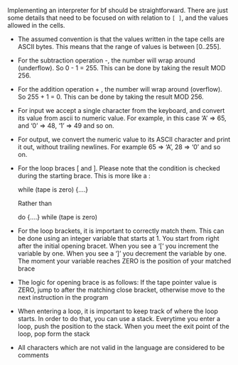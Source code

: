 Implementing an interpreter for bf should be straightforward. There are just some details that need to be focused on with relation to `[ ]`, and the values allowed in the cells.

- The assumed convention is that the values written in the tape cells are ASCII bytes. This means that the range of values is between [0..255].

- For the subtraction operation -, the number will wrap around (underflow). So 0 - 1 = 255. This can be done by taking the result MOD 256.

- For the addition operation + , the number will wrap around (overflow). So 255 + 1 = 0. This can be done by taking the result MOD 256.

- For input we accept a single character from the keyboard, and convert its value from ascii to numeric value. For example, in this case ‘A’ => 65, and ‘0’ => 48, ‘1’ => 49 and so on.

- For output, we convert the numeric value to its ASCII character and print it out, without trailing newlines. For example 65 => ‘A’, 28 => ‘0’ and so on.

- For the loop braces [ and ]. Please note that the condition is checked during the starting brace. This is more like a :

    while (tape is zero) {....}
    
    Rather than
    
    do {....} while (tape is zero)


- For the loop brackets, it is important to correctly match them. This can be done using an integer variable that starts at 1. You start from right after the initial opening bracet. When you see a ‘[‘ you increment the variable by one. When you see a ‘]’ you decrement the variable by one. The moment your variable reaches ZERO is the position of your matched brace

- The logic for opening brace is as follows: If the tape pointer value is ZERO, jump to after the matching close bracket, otherwise move to the next instruction in the program

- When entering a loop, it is important to keep track of where the loop starts. In order to do that, you can use a stack. Everytime you enter a loop, push the position to the stack. When you meet the exit point of the loop, pop form the stack

- All characters which are not valid in the language are considered to be comments